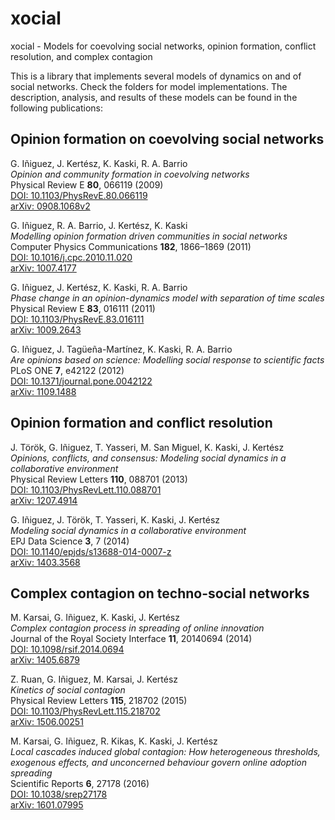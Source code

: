 # xocial
xocial - Models for coevolving social networks, opinion formation, conflict resolution, and complex contagion

This is a library that implements several models of dynamics on and of social networks. Check the folders for model implementations. The description, analysis, and results of these models can be found in the following publications:

## Opinion formation on coevolving social networks

G. Iñiguez, J. Kertész, K. Kaski, R. A. Barrio  
*Opinion and community formation in coevolving networks*  
Physical Review E **80**, 066119 (2009)  
[DOI: 10.1103/PhysRevE.80.066119](http://link.aps.org/doi/10.1103/PhysRevE.80.066119)  
[arXiv: 0908.1068v2](https://arxiv.org/abs/0908.1068v2)

G. Iñiguez, R. A. Barrio, J. Kertész, K. Kaski  
*Modelling opinion formation driven communities in social networks*  
Computer Physics Communications **182**, 1866–1869 (2011)  
[DOI: 10.1016/j.cpc.2010.11.020](http://dx.doi.org/10.1016/j.cpc.2010.11.020)  
[arXiv: 1007.4177](https://arxiv.org/abs/1007.4177)

G. Iñiguez, J. Kertész, K. Kaski, R. A. Barrio  
*Phase change in an opinion-dynamics model with separation of time scales*  
Physical Review E **83**, 016111 (2011)  
[DOI: 10.1103/PhysRevE.83.016111](http://link.aps.org/doi/10.1103/PhysRevE.83.016111)  
[arXiv: 1009.2643](https://arxiv.org/abs/1009.2643)

G. Iñiguez, J. Tagüeña-Martínez, K. Kaski, R. A. Barrio  
*Are opinions based on science: Modelling social response to scientific facts*  
PLoS ONE **7**, e42122 (2012)  
[DOI: 10.1371/journal.pone.0042122](https://doi.org/10.1371/journal.pone.0042122)  
[arXiv: 1109.1488](https://arxiv.org/abs/1109.1488)

## Opinion formation and conflict resolution

J. Török, G. Iñiguez, T. Yasseri, M. San Miguel, K. Kaski, J. Kertész  
*Opinions, conflicts, and consensus: Modeling social dynamics in a collaborative environment*  
Physical Review Letters **110**, 088701 (2013)  
[DOI: 10.1103/PhysRevLett.110.088701](http://link.aps.org/doi/10.1103/PhysRevLett.110.088701)  
[arXiv: 1207.4914](https://arxiv.org/abs/1207.4914)

G. Iñiguez, J. Török, T. Yasseri, K. Kaski, J. Kertész  
*Modeling social dynamics in a collaborative environment*  
EPJ Data Science **3**, 7 (2014)  
[DOI: 10.1140/epjds/s13688-014-0007-z](http://dx.doi.org/10.1140/epjds/s13688-014-0007-z)  
[arXiv: 1403.3568](https://arxiv.org/abs/1403.3568)

## Complex contagion on techno-social networks

M. Karsai, G. Iñiguez, K. Kaski, J. Kertész  
*Complex contagion process in spreading of online innovation*  
Journal of the Royal Society Interface **11**, 20140694 (2014)  
[DOI: 10.1098/rsif.2014.0694](http://dx.doi.org/10.1098/rsif.2014.0694)  
[arXiv: 1405.6879](https://arxiv.org/abs/1405.6879)

Z. Ruan, G. Iñiguez, M. Karsai, J. Kertész  
*Kinetics of social contagion*  
Physical Review Letters **115**, 218702 (2015)  
[DOI: 10.1103/PhysRevLett.115.218702](http://dx.doi.org/10.1103/PhysRevLett.115.218702)  
[arXiv: 1506.00251](https://arxiv.org/abs/1506.00251)

M. Karsai, G. Iñiguez, R. Kikas, K. Kaski, J. Kertész  
*Local cascades induced global contagion: How heterogeneous thresholds, exogenous effects, and unconcerned behaviour govern online adoption spreading*  
Scientific Reports **6**, 27178 (2016)  
[DOI: 10.1038/srep27178](http://dx.doi.org/10.1038/srep27178)  
[arXiv: 1601.07995](https://arxiv.org/abs/1601.07995)
